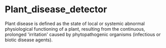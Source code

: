 # Plant_disease_detector
Plant disease is defined as the state of local or systemic abnormal physiological functioning of a plant, 
resulting from the continuous, prolonged 'irritation' caused by phytopathogenic organisms (infectious or biotic disease agents).
